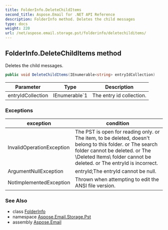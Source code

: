 ```yaml
---
title: FolderInfo.DeleteChildItems
second_title: Aspose.Email for .NET API Reference
description: FolderInfo method. Deletes the child messages
type: docs
weight: 220
url: /net/aspose.email.storage.pst/folderinfo/deletechilditems/
---
```

## FolderInfo.DeleteChildItems method

Deletes the child messages.

```csharp
public void DeleteChildItems(IEnumerable<string> entryIdCollection)
```

| Parameter | Type | Description |
| --- | --- | --- |
| entryIdCollection | IEnumerable`1 | The entry id collection. |

### Exceptions

| exception | condition |
| --- | --- |
| InvalidOperationException | The PST is open for reading only. or The item, to be deleted, doesn't belong to this folder. or The search folder cannot be deleted. or The \Deleted Items\ folder cannot be deleted. or The entryId is incorrect. |
| ArgumentNullException | entryId;The entryId cannot be null. |
| NotImplementedException | Thrown when attempting to edit the ANSI file version. |

### See Also

* class [FolderInfo](../)
* namespace [Aspose.Email.Storage.Pst](../../folderinfo/)
* assembly [Aspose.Email](../../../)


